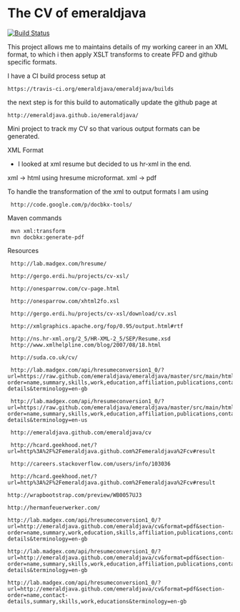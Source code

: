 The CV of emeraldjava
=====================

[![Build Status](https://travis-ci.org/emeraldjava/emeraldjava.svg?branch=master)](https://travis-ci.org/emeraldjava/emeraldjava)

This project allows me to maintains details of my working career in an XML format, to which i then apply XSLT transforms to create PFD and github specific formats.

I have a CI build process setup at

    https://travis-ci.org/emeraldjava/emeraldjava/builds

the next step is for this build to automatically update the github page at

	http://emeraldjava.github.io/emeraldjava/

Mini project to track my CV so that various output formats can be generated.

XML Format
- I looked at xml resume but decided to us hr-xml in the end.

xml -> html using hresume microformat.
xml -> pdf

To handle the transformation of the xml to output formats I am using 

     http://code.google.com/p/docbkx-tools/

Maven commands

     mvn xml:transform
     mvn docbkx:generate-pdf

Resources     
     
     http://lab.madgex.com/hresume/
     
     http://gergo.erdi.hu/projects/cv-xsl/
         
     http://onesparrow.com/cv-page.html
     
     http://onesparrow.com/xhtml2fo.xsl
     
     http://gergo.erdi.hu/projects/cv-xsl/download/cv.xsl
     
     http://xmlgraphics.apache.org/fop/0.95/output.html#rtf
     
     http://ns.hr-xml.org/2_5/HR-XML-2_5/SEP/Resume.xsd
     http://www.xmlhelpline.com/blog/2007/08/18.html
     
     http://suda.co.uk/cv/
     
	 http://lab.madgex.com/api/hresumeconversion1_0/?url=https://raw.github.com/emeraldjava/emeraldjava/master/src/main/html/resume.html&format=pdf&section-order=name,summary,skills,work,education,affiliation,publications,contact-details&terminology=en-gb
     
     http://lab.madgex.com/api/hresumeconversion1_0/?url=https://raw.github.com/emeraldjava/emeraldjava/master/src/main/html/resume.html&format=word&section-order=name,summary,skills,work,education,affiliation,publications,contact-details&terminology=en-us
     
     http://emeraldjava.github.com/emeraldjava/cv
     
     http://hcard.geekhood.net/?url=http%3A%2F%2Femeraldjava.github.com%2Femeraldjava%2Fcv#result
     
     http://careers.stackoverflow.com/users/info/103036
     
     http://hcard.geekhood.net/?url=http%3A%2F%2Femeraldjava.github.com%2Femeraldjava%2Fcv#result

	http://wrapbootstrap.com/preview/WB0057UJ3
  
    http://hermanfeuerwerker.com/

	http://lab.madgex.com/api/hresumeconversion1_0/?url=http://emeraldjava.github.com/emeraldjava/cv&format=pdf&section-order=name,summary,work,education,skills,affiliation,publications,contact-details&terminology=en-gb

	http://lab.madgex.com/api/hresumeconversion1_0/?url=http://emeraldjava.github.com/emeraldjava/cv&format=pdf&section-order=name,summary,skills,work,education,affiliation,publications,contact-details&terminology=en-gb

	http://lab.madgex.com/api/hresumeconversion1_0/?url=http://emeraldjava.github.com/emeraldjava/cv&format=pdf&section-order=name,contact-details,summary,skills,work,educations&terminology=en-gb
